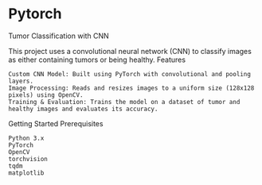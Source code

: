 # Pytorch

Tumor Classification with CNN

This project uses a convolutional neural network (CNN) to classify images as either containing tumors or being healthy.
Features

    Custom CNN Model: Built using PyTorch with convolutional and pooling layers.
    Image Processing: Reads and resizes images to a uniform size (128x128 pixels) using OpenCV.
    Training & Evaluation: Trains the model on a dataset of tumor and healthy images and evaluates its accuracy.

Getting Started
Prerequisites

    Python 3.x
    PyTorch
    OpenCV
    torchvision
    tqdm
    matplotlib
